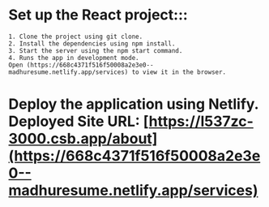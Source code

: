 
# Set up the React project:::
    1. Clone the project using git clone.
    2. Install the dependencies using npm install.
    3. Start the server using the npm start command.
    4. Runs the app in development mode.
    Open (https://668c4371f516f50008a2e3e0--madhuresume.netlify.app/services) to view it in the browser.
    

 # Deploy the application using Netlify. Deployed Site URL: [https://l537zc-3000.csb.app/about](https://668c4371f516f50008a2e3e0--madhuresume.netlify.app/services)
 
 




